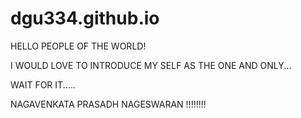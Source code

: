 # dgu334.github.io


HELLO PEOPLE OF THE WORLD!

I WOULD LOVE TO INTRODUCE MY SELF AS THE ONE AND ONLY... 

WAIT FOR IT.....

NAGAVENKATA PRASADH NAGESWARAN !!!!!!!!
